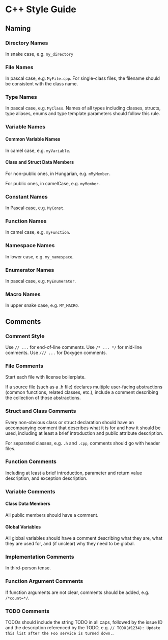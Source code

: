 # C++ Style Guide

## Naming

### Directory Names

In snake case, e.g. `my_directory`

### File Names

In pascal case, e.g. `MyFile.cpp`. For single-class files, the filename should be consistent with the class name.

### Type Names

In pascal case, e.g. `MyClass`. Names of all types including classes, structs, type aliases, enums and type template parameters should follow this rule.

### Variable Names

#### Common Variable Names

In camel case, e.g. `myVariable`.

#### Class and Struct Data Members

For non-public ones, in Hungarian, e.g. `mMyMember`.

For public ones, in camelCase, e.g. `myMember`.

### Constant Names

In Pascal case, e.g. `MyConst`.

### Function Names

In camel case, e.g. `myFunction`.

### Namespace Names

In lower case, e.g. `my_namespace`.

### Enumerator Names

In pascal case, e.g. `MyEnumerator`.

### Macro Names

In upper snake case, e.g. `MY_MACRO`.

## Comments

### Comment Style

Use `// ...` for end-of-line comments. Use `/* ... */` for mid-line comments. Use `/// ...` for Doxygen comments.

### File Comments

Start each file with license boilerplate.

If a source file (such as a .h file) declares multiple user-facing abstractions (common functions, related classes, etc.), include a comment describing the collection of those abstractions.

### Struct and Class Comments

Every non-obvious class or struct declaration should have an accompanying comment that describes what it is for and how it should be used, including at least a brief introduction and public attribute description.

For separated classes, e.g. `.h` and `.cpp`, comments should go with header files.

### Function Comments

Including at least a brief introduction, parameter and return value description, and exception description.

### Variable Comments

#### Class Data Members

All public members should have a comment.

#### Global Variables

All global variables should have a comment describing what they are, what they are used for, and (if unclear) why they need to be global.

### Implementation Comments

In third-person tense.

### Function Argument Comments

If function arguments are not clear, comments should be added, e.g. `/*count=*/`.

### TODO Comments

TODOs should include the string TODO in all caps, followed by the issue ID and the description referenced by the TODO, e.g. `// TODO(#1234): Update this list after the Foo service is turned down.`.

